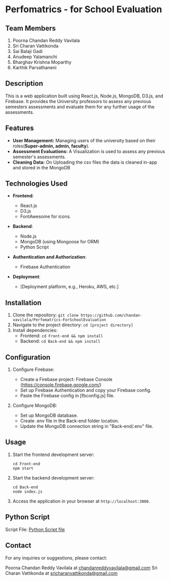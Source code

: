 # Perfomatrics - for School Evaluation

## Team Members

1. Poorna Chandan Reddy Vavilala
2. Sri Charan Vattikonda
3. Sai Balaji Gadi 
4. Anudeep Yalamanchi
5. Bharghav Krishna Moparthy
6. Karthik Parvathaneni
## Description
This is a web application built using React.js, Node.js, MongoDB, D3.js, and Firebase. It provides the University professors to assess any previous semesters assessments and evaluate them for any further usage of the assessments.

## Features
- **User Management:** Managing users of the university based on their roles(**Super-admin, admin, faculty**).
- **Assessment Evaluations:** A Visualization is used to assess any previous semester's assessments.
- **Cleaning Data:** On Uploading the csv files the data is cleaned in-app and stored in the MongoDB

## Technologies Used
- **Frontend**:
  - React.js
  - D3.js
  - FontAwesome for icons.

- **Backend**:
  - Node.js
  - MongoDB (using Mongoose for ORM)
  - Python Script

- **Authentication and Authorization**:
  - Firebase Authentication
  
- **Deployment**:
  - [Deployment platform, e.g., Heroku, AWS, etc.]

## Installation
1. Clone the repository: `git clone https://github.com/chandan-vavilala/Perfomatrics-ForSchoolEvaluation`
2. Navigate to the project directory: `cd [project directory]`
3. Install dependencies:
   - Frontend: `cd Front-end && npm install`
   - Backend: `cd Back-end && npm install`

## Configuration
1. Configure Firebase:
   - Create a Firebase project: Firebase Console (https://console.firebase.google.com/)
   - Set up Firebase Authentication and copy your Firebase config.
   - Paste the Firebase config in [fbconfig.js] file.

2. Configure MongoDB:
   - Set up MongoDB database.
   - Create .env file in the Back-end folder location.
   - Update the MongoDB connection string in "Back-end/.env" file.

## Usage
1. Start the frontend development server:
   ```
   cd Front-end
   npm start
   ```

2. Start the backend development server:
   ```
   cd Back-end
   node index.js
   ```

3. Access the application in your browser at `http://localhost:3000`.

## Python Script 
Script File: [Python Script file](https://github.com/chandan-vavilala/Perfomatrics-ForSchoolEvaluation/blob/main/Back-end/cleanedDataScript.py)


## Contact
For any inquiries or suggestions, please contact:

Poorna Chandan Reddy Vavilala at chandanreddyvavilala@gmail.com
Sri Charan Vattikonda at sricharanvattikonda@gmail.com



